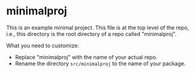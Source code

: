 # minimalproj

This is an example minimal project. This file is at the top level
of the repo, i.e., this directory is the root directory of a repo
called "minimalproj".

What you need to customize:

- Replace "minimalproj" with the name of your actual repo.
- Rename the directory `src/minimalproj` to the name of your package.
